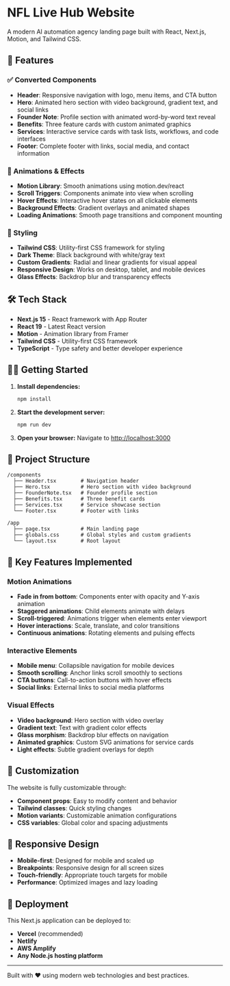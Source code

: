 # NFL Live Hub Website

A modern AI automation agency landing page built with React, Next.js, Motion, and Tailwind CSS.

## 🚀 Features

### ✅ Converted Components

- **Header**: Responsive navigation with logo, menu items, and CTA button
- **Hero**: Animated hero section with video background, gradient text, and social links
- **Founder Note**: Profile section with animated word-by-word text reveal
- **Benefits**: Three feature cards with custom animated graphics
- **Services**: Interactive service cards with task lists, workflows, and code interfaces
- **Footer**: Complete footer with links, social media, and contact information

### 🎨 Animations & Effects

- **Motion Library**: Smooth animations using motion.dev/react
- **Scroll Triggers**: Components animate into view when scrolling
- **Hover Effects**: Interactive hover states on all clickable elements
- **Background Effects**: Gradient overlays and animated shapes
- **Loading Animations**: Smooth page transitions and component mounting

### 💅 Styling

- **Tailwind CSS**: Utility-first CSS framework for styling
- **Dark Theme**: Black background with white/gray text
- **Custom Gradients**: Radial and linear gradients for visual appeal
- **Responsive Design**: Works on desktop, tablet, and mobile devices
- **Glass Effects**: Backdrop blur and transparency effects

## 🛠 Tech Stack

- **Next.js 15** - React framework with App Router
- **React 19** - Latest React version
- **Motion** - Animation library from Framer
- **Tailwind CSS** - Utility-first CSS framework
- **TypeScript** - Type safety and better developer experience

## 🏃‍♂️ Getting Started

1. **Install dependencies:**

   ```bash
   npm install
   ```

2. **Start the development server:**

   ```bash
   npm run dev
   ```

3. **Open your browser:**
   Navigate to [http://localhost:3000](http://localhost:3000)

## 📁 Project Structure

```
/components
  ├── Header.tsx        # Navigation header
  ├── Hero.tsx          # Hero section with video background
  ├── FounderNote.tsx   # Founder profile section
  ├── Benefits.tsx      # Three benefit cards
  ├── Services.tsx      # Service showcase section
  └── Footer.tsx        # Footer with links

/app
  ├── page.tsx          # Main landing page
  ├── globals.css       # Global styles and custom gradients
  └── layout.tsx        # Root layout
```

## 🎯 Key Features Implemented

### Motion Animations

- **Fade in from bottom**: Components enter with opacity and Y-axis animation
- **Staggered animations**: Child elements animate with delays
- **Scroll-triggered**: Animations trigger when elements enter viewport
- **Hover interactions**: Scale, translate, and color transitions
- **Continuous animations**: Rotating elements and pulsing effects

### Interactive Elements

- **Mobile menu**: Collapsible navigation for mobile devices
- **Smooth scrolling**: Anchor links scroll smoothly to sections
- **CTA buttons**: Call-to-action buttons with hover effects
- **Social links**: External links to social media platforms

### Visual Effects

- **Video background**: Hero section with video overlay
- **Gradient text**: Text with gradient color effects
- **Glass morphism**: Backdrop blur effects on navigation
- **Animated graphics**: Custom SVG animations for service cards
- **Light effects**: Subtle gradient overlays for depth

## 🔧 Customization

The website is fully customizable through:

- **Component props**: Easy to modify content and behavior
- **Tailwind classes**: Quick styling changes
- **Motion variants**: Customizable animation configurations
- **CSS variables**: Global color and spacing adjustments

## 📱 Responsive Design

- **Mobile-first**: Designed for mobile and scaled up
- **Breakpoints**: Responsive design for all screen sizes
- **Touch-friendly**: Appropriate touch targets for mobile
- **Performance**: Optimized images and lazy loading

## 🚀 Deployment

This Next.js application can be deployed to:

- **Vercel** (recommended)
- **Netlify**
- **AWS Amplify**
- **Any Node.js hosting platform**

---

Built with ❤️ using modern web technologies and best practices.

